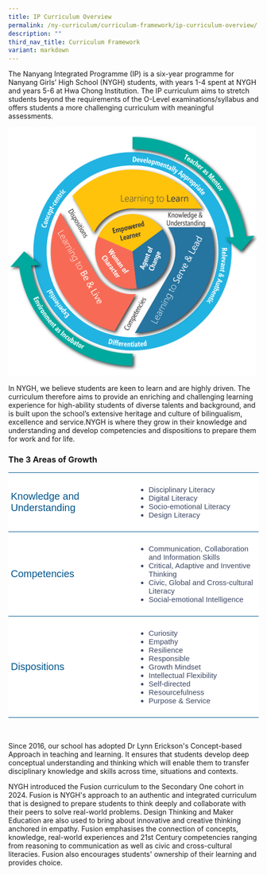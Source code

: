```yaml
---
title: IP Curriculum Overview
permalink: /ny-curriculum/curriculum-framework/ip-curriculum-overview/
description: ""
third_nav_title: Curriculum Framework
variant: markdown
---
```

The Nanyang Integrated Programme (IP) is a six-year programme for Nanyang Girls’ High School (NYGH) students, with years 1-4 spent at NYGH and years 5-6 at Hwa Chong Institution. The IP curriculum aims to stretch students beyond the requirements of the O-Level examinations/syllabus and offers students a more challenging curriculum with meaningful assessments.

<img style="width:500px" src="/images/NYGH_Curriculum_Framework.png">
<br>

In NYGH, we believe students are keen to learn and are highly driven. The curriculum therefore aims to provide an enriching and challenging learning experience for high-ability students of diverse talents and background, and is built upon the school’s extensive heritage and culture of bilingualism, excellence and service.NYGH is where they grow in their knowledge and understanding and develop competencies and dispositions to prepare them for work and for life.


### The 3 Areas of Growth
<style type="text/css">
.tg  {border-collapse:collapse;border-spacing:0;}
.tg td{ font-family:Arial, sans-serif; overflow:hidden;padding:10px 5px;word-break:normal;}
.tg .th-100{ background-color:#00558D;color:#FFF;text-align:center;vertical-align:top;font-size:20px; width:100%; vertical-align: middle; }
.tg .th-50{ background-color:#FFF;color:#00558D;text-align:left;vertical-align:top; border-bottom:1px solid #00558D !important;border-top:1px solid #00558D !important; font-size:20px; width:50%;vertical-align: middle; }
.tg .tg-50{background-color:#FFF;color:#3c4764;text-align:left;vertical-align:top; border-bottom:1px solid #00558D !important;border-top:1px solid #00558D !important;  font-size:15px !important; width:50%;}	
</style>

<table class="tg">  
<tbody>
<tr>
    <td class="th-50">Knowledge and Understanding</td>
		<td class="tg-50">		
			<ul>
				<li>Disciplinary Literacy</li>
				<li>Digital Literacy</li>
				<li>Socio-emotional Literacy</li>
				<li>Design Literacy</li>
			</ul>	
		</td>
</tr>
<tr>
    <td class="th-50">Competencies</td>
		<td class="tg-50">		
			<ul>
				<li>Communication, Collaboration and Information Skills</li>
				<li>Critical, Adaptive and Inventive Thinking</li>
				<li>Civic, Global and Cross-cultural Literacy</li>
				<li>Social-emotional Intelligence</li>
			</ul>	
		</td>
</tr>
	<tr>
    <td class="th-50">Dispositions</td>
		<td class="tg-50">		
			<ul>
				<li>Curiosity</li>
				<li>Empathy</li>
				<li>Resilience</li>
				<li>Responsible</li>
				<li>Growth Mindset</li>
				<li>Intellectual Flexibility</li>
				<li>Self-directed</li>
				<li>Resourcefulness</li>
				<li>Purpose &amp; Service</li>
			</ul>	
		</td>
</tr>
</tbody>
</table>
<br><br>
Since 2016, our school has adopted Dr Lynn Erickson's Concept-based Approach in teaching and learning. It ensures that students develop deep conceptual understanding and thinking which will enable them to transfer disciplinary knowledge and skills across time, situations and contexts. 

NYGH introduced the Fusion curriculum to the Secondary One cohort in 2024. Fusion is NYGH's approach to an authentic and integrated curriculum that is designed to prepare students to think deeply and collaborate with their peers to solve real-world problems. Design Thinking and Maker Education are also used to bring about innovative and creative thinking anchored in empathy. Fusion emphasises the connection of concepts, knowledge, real-world experiences and 21st Century competencies ranging from reasoning to communication as well as civic and cross-cultural literacies. Fusion also encourages students' ownership of their learning and provides choice.
